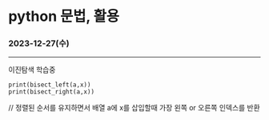 # python 문법, 활용

### 2023-12-27(수)
---
이진탐색 학습중

```from bisect import bisect_left, bisect_right  
print(bisect_left(a,x))  
print(bisect_right(a,x))
```

// 정렬된 순서를 유지하면서 배열 a에 x를 삽입할때 가장 왼쪽 or 오른쪽 인덱스를 반환

